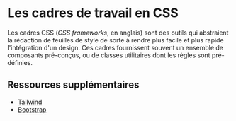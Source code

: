 # Les cadres de travail en CSS

Les cadres CSS (*CSS frameworks*, en anglais) sont des outils qui
abstraient la rédaction de feuilles de style de sorte à rendre plus
facile et plus rapide l'intégration d'un design. Ces cadres
fournissent souvent un ensemble de composants pré-conçus, ou de
classes utilitaires dont les règles sont pré-définies.

## Ressources supplémentaires

- [Tailwind](https://tailwindcss.com)
- [Bootstrap](https://getbootstrap.com)